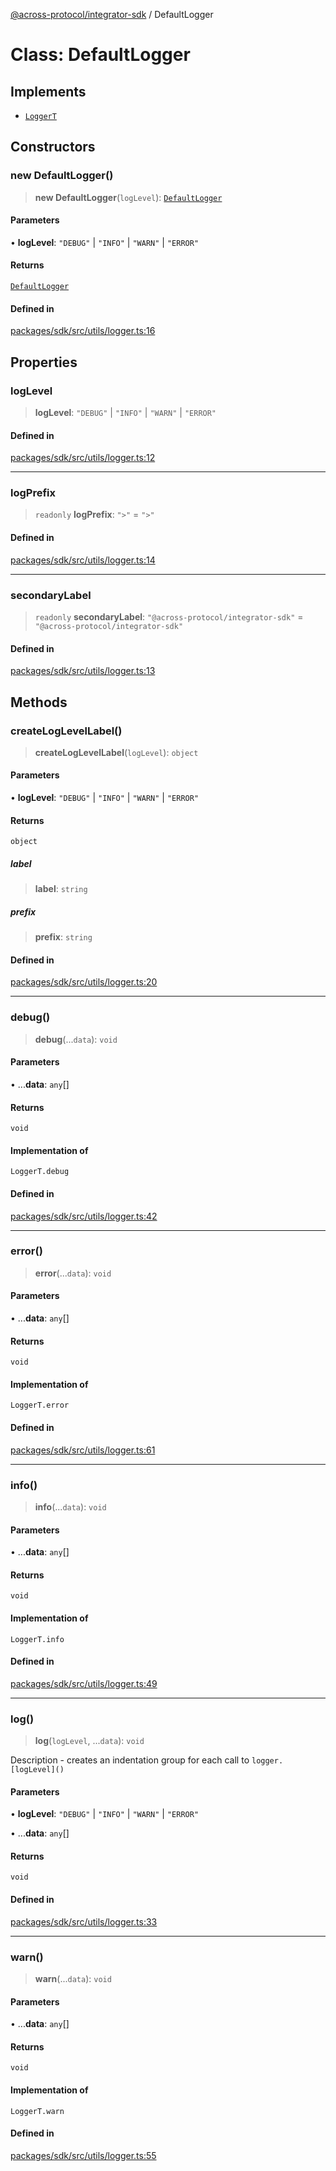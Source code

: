 [@across-protocol/integrator-sdk](../README.md) / DefaultLogger

# Class: DefaultLogger

## Implements

- [`LoggerT`](../type-aliases/LoggerT.md)

## Constructors

### new DefaultLogger()

> **new DefaultLogger**(`logLevel`): [`DefaultLogger`](DefaultLogger.md)

#### Parameters

• **logLevel**: `"DEBUG"` \| `"INFO"` \| `"WARN"` \| `"ERROR"`

#### Returns

[`DefaultLogger`](DefaultLogger.md)

#### Defined in

[packages/sdk/src/utils/logger.ts:16](https://github.com/across-protocol/toolkit/blob/0408e9d38e7f5e4687131c33ea4b58d12a946b0d/packages/sdk/src/utils/logger.ts#L16)

## Properties

### logLevel

> **logLevel**: `"DEBUG"` \| `"INFO"` \| `"WARN"` \| `"ERROR"`

#### Defined in

[packages/sdk/src/utils/logger.ts:12](https://github.com/across-protocol/toolkit/blob/0408e9d38e7f5e4687131c33ea4b58d12a946b0d/packages/sdk/src/utils/logger.ts#L12)

***

### logPrefix

> `readonly` **logPrefix**: `">"` = `">"`

#### Defined in

[packages/sdk/src/utils/logger.ts:14](https://github.com/across-protocol/toolkit/blob/0408e9d38e7f5e4687131c33ea4b58d12a946b0d/packages/sdk/src/utils/logger.ts#L14)

***

### secondaryLabel

> `readonly` **secondaryLabel**: `"@across-protocol/integrator-sdk"` = `"@across-protocol/integrator-sdk"`

#### Defined in

[packages/sdk/src/utils/logger.ts:13](https://github.com/across-protocol/toolkit/blob/0408e9d38e7f5e4687131c33ea4b58d12a946b0d/packages/sdk/src/utils/logger.ts#L13)

## Methods

### createLogLevelLabel()

> **createLogLevelLabel**(`logLevel`): `object`

#### Parameters

• **logLevel**: `"DEBUG"` \| `"INFO"` \| `"WARN"` \| `"ERROR"`

#### Returns

`object`

##### label

> **label**: `string`

##### prefix

> **prefix**: `string`

#### Defined in

[packages/sdk/src/utils/logger.ts:20](https://github.com/across-protocol/toolkit/blob/0408e9d38e7f5e4687131c33ea4b58d12a946b0d/packages/sdk/src/utils/logger.ts#L20)

***

### debug()

> **debug**(...`data`): `void`

#### Parameters

• ...**data**: `any`[]

#### Returns

`void`

#### Implementation of

`LoggerT.debug`

#### Defined in

[packages/sdk/src/utils/logger.ts:42](https://github.com/across-protocol/toolkit/blob/0408e9d38e7f5e4687131c33ea4b58d12a946b0d/packages/sdk/src/utils/logger.ts#L42)

***

### error()

> **error**(...`data`): `void`

#### Parameters

• ...**data**: `any`[]

#### Returns

`void`

#### Implementation of

`LoggerT.error`

#### Defined in

[packages/sdk/src/utils/logger.ts:61](https://github.com/across-protocol/toolkit/blob/0408e9d38e7f5e4687131c33ea4b58d12a946b0d/packages/sdk/src/utils/logger.ts#L61)

***

### info()

> **info**(...`data`): `void`

#### Parameters

• ...**data**: `any`[]

#### Returns

`void`

#### Implementation of

`LoggerT.info`

#### Defined in

[packages/sdk/src/utils/logger.ts:49](https://github.com/across-protocol/toolkit/blob/0408e9d38e7f5e4687131c33ea4b58d12a946b0d/packages/sdk/src/utils/logger.ts#L49)

***

### log()

> **log**(`logLevel`, ...`data`): `void`

Description - creates an indentation group for each call to `logger.[logLevel]()`

#### Parameters

• **logLevel**: `"DEBUG"` \| `"INFO"` \| `"WARN"` \| `"ERROR"`

• ...**data**: `any`[]

#### Returns

`void`

#### Defined in

[packages/sdk/src/utils/logger.ts:33](https://github.com/across-protocol/toolkit/blob/0408e9d38e7f5e4687131c33ea4b58d12a946b0d/packages/sdk/src/utils/logger.ts#L33)

***

### warn()

> **warn**(...`data`): `void`

#### Parameters

• ...**data**: `any`[]

#### Returns

`void`

#### Implementation of

`LoggerT.warn`

#### Defined in

[packages/sdk/src/utils/logger.ts:55](https://github.com/across-protocol/toolkit/blob/0408e9d38e7f5e4687131c33ea4b58d12a946b0d/packages/sdk/src/utils/logger.ts#L55)
